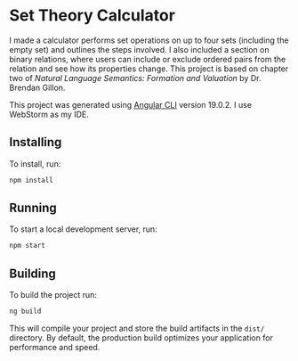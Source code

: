 # Set Theory Calculator

I made a calculator performs set operations on up to four sets (including the empty set) and outlines the steps involved. I also included a section on binary relations, where users can include or exclude ordered pairs from the relation and see how its properties change. This project is based on chapter two of _Natural Language Semantics: Formation and Valuation_ by Dr. Brendan Gillon. 

This project was generated using [Angular CLI](https://github.com/angular/angular-cli) version 19.0.2. I use WebStorm as my IDE.

## Installing

To install, run: 
```bash
npm install
```

## Running

To start a local development server, run:

```bash
npm start
```

## Building

To build the project run:

```bash
ng build
```

This will compile your project and store the build artifacts in the `dist/` directory. By default, the production build optimizes your application for performance and speed.
